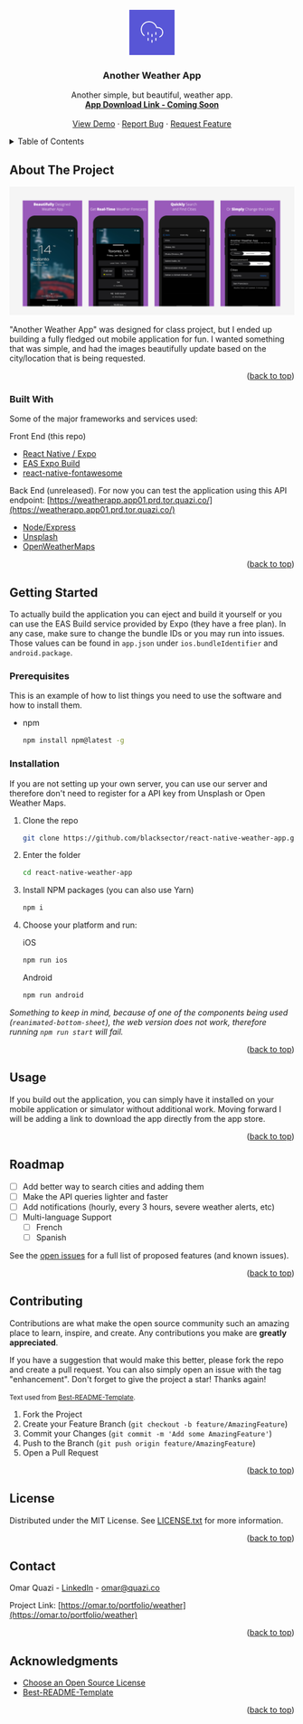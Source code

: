 <div id="top"></div>

<!-- PROJECT LOGO -->
<br />
<div align="center">
  <a href="https://github.com/othneildrew/Best-README-Template">
    <img src="assets/icon.png" alt="Logo" width="80" height="80">
  </a>

  <h3 align="center">Another Weather App</h3>

  <p align="center">
    Another simple, but beautiful, weather app.
    <br />
    <a href="#"><strong>App Download Link - Coming Soon</strong></a>
    <br />
    <br />
    <a href="https://github.com/othneildrew/Best-README-Template">View Demo</a>
    ·
    <a href="https://github.com/othneildrew/Best-README-Template/issues">Report Bug</a>
    ·
    <a href="https://github.com/othneildrew/Best-README-Template/issues">Request Feature</a>
  </p>
</div>



<!-- TABLE OF CONTENTS -->
<details>
  <summary>Table of Contents</summary>
  <ol>
    <li>
      <a href="#about-the-project">About The Project</a>
      <ul>
        <li><a href="#built-with">Built With</a></li>
      </ul>
    </li>
    <li>
      <a href="#getting-started">Getting Started</a>
      <ul>
        <li><a href="#prerequisites">Prerequisites</a></li>
        <li><a href="#installation">Installation</a></li>
      </ul>
    </li>
    <li><a href="#usage">Usage</a></li>
    <li><a href="#roadmap">Roadmap</a></li>
    <li><a href="#contributing">Contributing</a></li>
    <li><a href="#license">License</a></li>
    <li><a href="#contact">Contact</a></li>
    <li><a href="#acknowledgments">Acknowledgments</a></li>
  </ol>
</details>



<!-- ABOUT THE PROJECT -->
## About The Project

<img src="assets/screenshots.png" alt="Logo">

"Another Weather App" was designed for class project, but I ended up building a fully fledged out mobile application for fun. I wanted something that was simple, and had the images beautifully update based on the city/location that is being requested. 

<p align="right">(<a href="#top">back to top</a>)</p>



### Built With

Some of the major frameworks and services used:

Front End (this repo)
* [React Native / Expo](https://docs.expo.dev/)
* [EAS Expo Build](https://expo.dev/pricing)
* [react-native-fontawesome](https://www.npmjs.com/package/@fortawesome/react-native-fontawesome)

Back End (unreleased). For now you can test the application using this API endpoint: [https://weatherapp.app01.prd.tor.quazi.co/](https://weatherapp.app01.prd.tor.quazi.co/)
* [Node/Express](https://expressjs.com/)
* [Unsplash](https://unsplash.com)
* [OpenWeatherMaps](https://openweathermap.org)

<p align="right">(<a href="#top">back to top</a>)</p>



<!-- GETTING STARTED -->
## Getting Started

To actually build the application you can eject and build it yourself or you can use the EAS Build service provided by Expo (they have a free plan). In any case, make sure to change the bundle IDs or you may run into issues. Those values can be found in `app.json` under `ios.bundleIdentifier` and `android.package`.

### Prerequisites

This is an example of how to list things you need to use the software and how to install them.
* npm
  ```sh
  npm install npm@latest -g
  ```

### Installation

If you are not setting up your own server, you can use our server and therefore don't need to register for a API key from Unsplash or Open Weather Maps.

1. Clone the repo
   ```sh
   git clone https://github.com/blacksector/react-native-weather-app.git
   ```
2. Enter the folder
   ```sh
   cd react-native-weather-app
   ```
3. Install NPM packages (you can also use Yarn)
   ```sh
   npm i
   ```
4. Choose your platform and run:

   iOS
   ```sh
   npm run ios
   ```
   Android
   ```sh
   npm run android
   ```

_Something to keep in mind, because of one of the components being used (`reanimated-bottom-sheet`), the web version does not work, therefore running `npm run start` will fail._

<p align="right">(<a href="#top">back to top</a>)</p>



<!-- USAGE EXAMPLES -->
## Usage

If you build out the application, you can simply have it installed on your mobile application or simulator without additional work. Moving forward I will be adding a link to download the app directly from the app store.

<p align="right">(<a href="#top">back to top</a>)</p>



<!-- ROADMAP -->
## Roadmap

- [ ] Add better way to search cities and adding them
- [ ] Make the API queries lighter and faster
- [ ] Add notifications (hourly, every 3 hours, severe weather alerts, etc)
- [ ] Multi-language Support
    - [ ] French
    - [ ] Spanish

See the [open issues](https://github.com/blacksector/react-native-weather-app/issues) for a full list of proposed features (and known issues).

<p align="right">(<a href="#top">back to top</a>)</p>



<!-- CONTRIBUTING -->
## Contributing

Contributions are what make the open source community such an amazing place to learn, inspire, and create. Any contributions you make are **greatly appreciated**.

If you have a suggestion that would make this better, please fork the repo and create a pull request. You can also simply open an issue with the tag "enhancement".
Don't forget to give the project a star! Thanks again!

<small>Text used from [Best-README-Template](https://github.com/othneildrew/Best-README-Template/blob/master/README.md).</small>

1. Fork the Project
2. Create your Feature Branch (`git checkout -b feature/AmazingFeature`)
3. Commit your Changes (`git commit -m 'Add some AmazingFeature'`)
4. Push to the Branch (`git push origin feature/AmazingFeature`)
5. Open a Pull Request

<p align="right">(<a href="#top">back to top</a>)</p>



<!-- LICENSE -->
## License

Distributed under the MIT License. See [LICENSE.txt](LICENSE.txt) for more information.

<p align="right">(<a href="#top">back to top</a>)</p>



<!-- CONTACT -->
## Contact

Omar Quazi - [LinkedIn](https://www.linkedin.com/in/omarquazi/) - [omar@quazi.co](mailto:omar@quazi.co)

Project Link: [https://omar.to/portfolio/weather](https://omar.to/portfolio/weather)

<p align="right">(<a href="#top">back to top</a>)</p>



<!-- ACKNOWLEDGMENTS -->
## Acknowledgments


* [Choose an Open Source License](https://choosealicense.com)
* [Best-README-Template](https://github.com/othneildrew/Best-README-Template/blob/master/README.md)

<p align="right">(<a href="#top">back to top</a>)</p>
